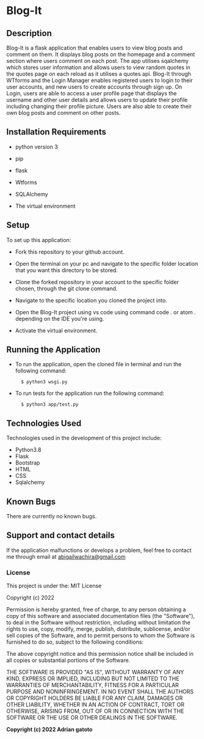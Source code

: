 # Blog-It



## Description


Blog-It is a flask application that enables users to view blog posts and comment on them.  It displays blog posts on the homepage and a comment section where users comment on each post. The app utilises sqalchemy which stores user information and allows users to view random quotes in the quotes page on each reload as it utilises a quotes api. Blog-It through WTforms and the Login Manager enables registered users to login to their user accounts, and new users to create accounts through sign up.
 On Login, users are able to access a user profile page that displays the username and other user details and allows users to update their profile including changing their profile picture. Users are also able to create their own blog posts and comment on other posts.




## Installation Requirements

* python version 3 

* pip

* flask

* Wtforms

* SQLAlchemy

* The virtual environment

## Setup

  To set up this application:

  
* Fork this repository to your github account.

* Open the terminal on your pc and navigate to the specific folder location that you want this directory to be stored.

* Clone the forked repository in your account to the specific folder chosen, through the git clone command.

* Navigate to the specific location you cloned the project into.

* Open the Blog-It project using vs code using command code . or atom . depending on the IDE you're using.

* Activate the virtual environment.


## Running the Application


* To run the application, open the cloned file in terminal and run the following command:


        $ python3 wsgi.py

        
* To run tests for the application run the following command:


        $ python3 app/test.py

## Technologies Used
Technologies used in the development of this project include:

* Python3.8
* Flask
* Bootstrap
* HTML
* CSS
* Sqlalchemy

## Known Bugs
There are currently no known bugs.

## Support and contact details
If the application malfunctions or develops a problem, feel free to contact me through email at abigailwachira@gmail.com

### License

This project is under the:
MIT License

Copyright (c) 2022 

Permission is hereby granted, free of charge, to any person obtaining a copy
of this software and associated documentation files (the "Software"), to deal
in the Software without restriction, including without limitation the rights
to use, copy, modify, merge, publish, distribute, sublicense, and/or sell
copies of the Software, and to permit persons to whom the Software is
furnished to do so, subject to the following conditions:

The above copyright notice and this permission notice shall be included in all
copies or substantial portions of the Software.

THE SOFTWARE IS PROVIDED "AS IS", WITHOUT WARRANTY OF ANY KIND, EXPRESS OR
IMPLIED, INCLUDING BUT NOT LIMITED TO THE WARRANTIES OF MERCHANTABILITY,
FITNESS FOR A PARTICULAR PURPOSE AND NONINFRINGEMENT. IN NO EVENT SHALL THE
AUTHORS OR COPYRIGHT HOLDERS BE LIABLE FOR ANY CLAIM, DAMAGES OR OTHER
LIABILITY, WHETHER IN AN ACTION OF CONTRACT, TORT OR OTHERWISE, ARISING FROM,
OUT OF OR IN CONNECTION WITH THE SOFTWARE OR THE USE OR OTHER DEALINGS IN THE
SOFTWARE.

**Copyright (c) 2022 Adrian gatoto**
